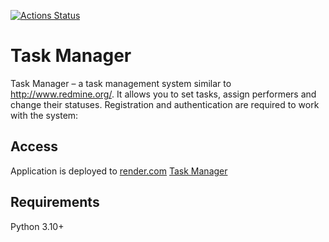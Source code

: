 [![Actions Status](https://github.com/skarj/python-project-52/actions/workflows/hexlet-check.yml/badge.svg)](https://github.com/skarj/python-project-52/actions)


# Task Manager
Task Manager – a task management system similar to http://www.redmine.org/. It allows you to set tasks, assign performers and change their statuses. Registration and authentication are required to work with the system:

## Access
Application is deployed to [render.com](https://render.com/)
[Task Manager](https://python-project-52-ofex.onrender.com/)

## Requirements
Python 3.10+
